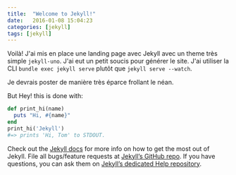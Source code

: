 ```yaml
---
title:  "Welcome to Jekyll!"
date:   2016-01-08 15:04:23
categories: [jekyll]
tags: [jekyll]
---
```

Voilà! J'ai mis en place une landing page avec Jekyll avec un theme très simple `jekyll-uno`. J'ai eut un petit soucis pour générer le site. J'ai utiliser la CLI `bundle exec jekyll serve` plutôt que `jekyll serve --watch`.

Je devrais poster de manière très éparce frollant le néan.

But Hey! this is done with:

``` ruby
def print_hi(name)
  puts "Hi, #{name}"
end
print_hi('Jekyll')
#=> prints 'Hi, Tom' to STDOUT.
```

Check out the [Jekyll docs][jekyll] for more info on how to get the most out of Jekyll. File all bugs/feature requests at [Jekyll’s GitHub repo][jekyll-gh]. If you have questions, you can ask them on [Jekyll’s dedicated Help repository][jekyll-help].

[jekyll]:      http://jekyllrb.com
[jekyll-gh]:   https://github.com/jekyll/jekyll
[jekyll-help]: https://github.com/jekyll/jekyll-help
